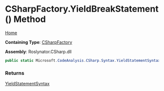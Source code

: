 # CSharpFactory\.YieldBreakStatement\(\) Method

[Home](../../../../README.md)

**Containing Type**: [CSharpFactory](../README.md)

**Assembly**: Roslynator\.CSharp\.dll

```csharp
public static Microsoft.CodeAnalysis.CSharp.Syntax.YieldStatementSyntax YieldBreakStatement()
```

### Returns

[YieldStatementSyntax](https://docs.microsoft.com/en-us/dotnet/api/microsoft.codeanalysis.csharp.syntax.yieldstatementsyntax)


